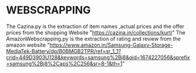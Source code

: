 # WEBSCRAPPING
The Cazina.py is the extraction of item names ,actual prices and the offer prices from the shopping Website "https://cazina.in/collections/kurti"
The AmazonWebscrapping.py is the extraction of rating and review from the amazon website "https://www.amazon.in/Samsung-Galaxy-Storage-MediaTek-Battery/dp/B0BMGB2TPR/ref=sr_1_1?crid=449D3903U128&keywords=samsung%2Bj8&qid=1674227056&sprefix=samsung%2Bj8%2Caps%2C256&sr=8-1&th=1"

